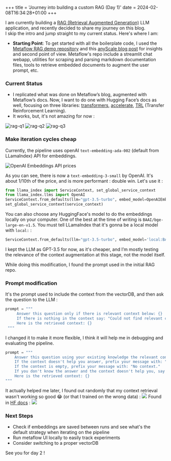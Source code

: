 +++
title = 'Journey into building a custom RAG (Day 1)'
date = 2024-02-08T16:34:28+01:00
+++

I am currently building a [RAG (Retrieval Augmented Generation)](https://blog.lays.pro/posts/how-to-build-a-rag/) LLM application, and recently
 decided to share my journey on this blog.  
 I skip the intro and jump straight to my current status. Here's where I am:

- **Starting Point**: To get started with all the boilerplate code, I used the
 [Metaflow RAG demo repository](https://github.com/outerbounds/rag-demo) and this
 [anyScale blog post](https://www.anyscale.com/blog/a-comprehensive-guide-for-building-rag-based-llm-applications-part-1)
 for insights and second point of view.
 Metaflow's repo include a streamlit chat webapp, utilities for scraping and parsing markdown documentation files,
  tools to retrieve embedded documents to augment the user prompt, etc.

### Current Status

- I replicated what was done on Metaflow’s blog, augmented with Metaflow’s docs. 
Now, I want to do one with Hugging Face’s docs as well, focusing on three libraries: [transformers](https://huggingface.co/docs/transformers/index), 
[accelerate](https://huggingface.co/docs/accelerate), [TRL](https://huggingface.co/docs/trl/) (Transfer Reinforcement Learning).
- It works, but, it's not amazing for now : 

![rag-q1](/rag-q1.png)
![rag-q2](/rag-q2.png)
![rag-q3](/rag-q3.png)

<!-- TODO: include screenshot of current responses -->


### Make iteration cycles cheap

Currently, the pipeline uses openAI `text-embedding-ada-002` (default from LLamaIndex) API for embeddings. 

![OpenAI Embeddings API prices](/openai-embedding-price.png)

As you can see, there is now a `text-embedding-3-small` by OpenAI. It's about 1/10th of the price, and is 
more performant : double win. Let's use it :

```python
from llama_index import ServiceContext, set_global_service_context
from llama_index.llms import OpenAI
ServiceContext.from_defaults(llm="gpt-3.5-turbo", embed_model=OpenAIEmbedding(model='text-embedding-3-small'))
set_global_service_context(service_context)
```

You can also choose any HuggingFace's model to do the embeddings locally on your computer. One of the best 
at the time of writing is `BAAI/bge-large-en-v1.5`. You must tell LLamaIndex that it's gonna be a local model with `local:` : 
```python
ServiceContext.from_defaults(llm="gpt-3.5-turbo", embed_model='local:BAAI/bge-large-en-v1.5')
```

I kept the LLM as GPT-3.5 for now, as it's cheaper, and I’m mostly testing the relevance of the context augmentation at this stage, not the model itself.

While doing this modification, I found the prompt used in the initial RAG repo. 

### Prompt modification

It's the prompt used to include the context from the vectorDB, and then ask the question to the LLM :
 
```python
prompt = """
     Answer this question only if there is relevant context below: {}
     If there is nothing in the context say: "Could not find relevant context."
     Here is the retrieved context: {}
 """
```

I changed it to make it more flexible, I think it will help me in debugging and evaluating the pipeline.

```python 
prompt = """
    Answer this question using your existing knowledge the relevant context below: {}
    If the context doesn't help you answer, prefix your message with: "Context not relevant."
    If the context is empty, prefix your message with: "No context."
    If you don't know the answer and the context doesn't help you, say "I don't know".
    Here is the retrieved context: {}
"""
```

It actually helped me later, I found out randomly that my context retrieval wasn't working so good 😂 (or that I trained on the 
wrong data) : 
![](/prompt-gazpacho.png)
Found in [HF docs](https://huggingface.co/docs/transformers/main/tasks/prompting) :
![](/hf-docs-gazpacho.png)

### Next Steps

- Check if embeddings are saved between runs and see what's the default strategy when iterating on the pipeline
- Run metaflow UI locally to easily track experiments
- Consider switching to a proper vectorDB

See you for day 2 !